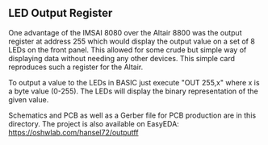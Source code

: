 ## LED Output Register

One advantage of the IMSAI 8080 over the Altair 8800 was the output
register at address 255 which would display the output value on a 
set of 8 LEDs on the front panel. This allowed for some crude but simple
way of displaying data without needing any other devices.
This simple card reproduces such a register for the Altair.

To output a value to the LEDs in BASIC just execute "OUT 255,x" where
x is a byte value (0-255). The LEDs will display the binary representation
of the given value.

Schematics and PCB as well as a Gerber file for PCB production are in this directory. 
The project is also available on EasyEDA: https://oshwlab.com/hansel72/outputff
